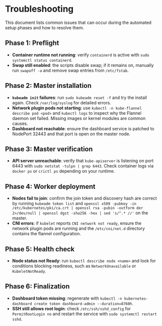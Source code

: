 # Troubleshooting

This document lists common issues that can occur during the automated setup phases and how to resolve them.

## Phase 1: Preflight
- **Container runtime not running**: verify `containerd` is active with `sudo systemctl status containerd`.
- **Swap still enabled**: the scripts disable swap; if it remains on, manually run `swapoff -a` and remove swap entries from `/etc/fstab`.

## Phase 2: Master installation
- **`kubeadm init` failures**: run `sudo kubeadm reset -f` and try the install again. Check `/var/log/syslog` for detailed errors.
- **Network plugin pods not starting**: use `kubectl -n kube-flannel describe pod <pod>` and `kubectl logs` to inspect why the Flannel daemon set failed. Missing images or kernel modules are common causes.
- **Dashboard not reachable**: ensure the dashboard service is patched to NodePort 32443 and that port is open on the master node.

## Phase 3: Master verification
- **API server unreachable**: verify that `kube-apiserver` is listening on port 6443 with `sudo netstat -tulpn | grep 6443`. Check container logs via `docker ps` or `crictl ps` depending on your runtime.

## Phase 4: Worker deployment
- **Nodes fail to join**: confirm the join token and discovery hash are correct by running `kubeadm token list` and `openssl x509 -pubkey -in /etc/kubernetes/pki/ca.crt | openssl rsa -pubin -outform der 2>/dev/null | openssl dgst -sha256 -hex | sed 's/^.* //'` on the master.
- **CNI errors**: if `kubelet` reports `CNI network not ready`, ensure the network plugin pods are running and the `/etc/cni/net.d` directory contains the flannel configuration.

## Phase 5: Health check
- **Node status not Ready**: run `kubectl describe node <name>` and look for conditions blocking readiness, such as `NetworkUnavailable` or `KubeletNotReady`.

## Phase 6: Finalization
- **Dashboard token missing**: regenerate with `kubectl -n kubernetes-dashboard create token dashboard-admin --duration=8760h`.
- **SSH still allows root login**: check `/etc/ssh/sshd_config` for `PermitRootLogin no` and restart the service with `sudo systemctl restart sshd`.

